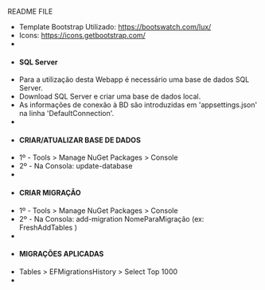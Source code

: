README FILE

 * Template Bootstrap Utilizado: https://bootswatch.com/lux/
 * Icons: https://icons.getbootstrap.com/
 * 
 * #### SQL Server
 * Para a utilização desta Webapp é necessário uma base de dados SQL Server.
 * Download SQL Server e criar uma base de dados local.
 * As informações de conexão à BD são introduzidas em 'appsettings.json' na linha 'DefaultConnection'.
 * 
 * #### CRIAR/ATUALIZAR BASE DE DADOS
 * 1º - Tools > Manage NuGet Packages > Console
 * 2º - Na Consola: update-database
 * 
 * #### CRIAR MIGRAÇÃO
 * 1º - Tools > Manage NuGet Packages > Console
 * 2º - Na Consola: add-migration NomeParaMigração (ex: FreshAddTables )
 * 
 * #### MIGRAÇÕES APLICADAS
 * Tables > EFMigrationsHistory > Select Top 1000
 * 

